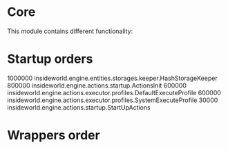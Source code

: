 # Core

This module contains different functionality:



# Startup orders
1000000 insideworld.engine.entities.storages.keeper.HashStorageKeeper
800000  insideworld.engine.actions.startup.ActionsInit
600000  insideworld.engine.actions.executor.profiles.DefaultExecuteProfile
600000  insideworld.engine.actions.executor.profiles.SystemExecuteProfile
30000 insideworld.engine.actions.startup.StartUpActions

# Wrappers order
